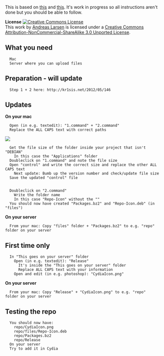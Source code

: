 This is based on [this](http://www.reddit.com/r/jailbreak/comments/1fi3wr/want_to_make_your_own_cydia_repo_i/) and [this](http://kr1sis.net/2012/05/146). It's work in progress so all instructions aren't done but you should be able to follow.

**License**
<a rel="license" href="http://creativecommons.org/licenses/by-nc-sa/3.0/"><img alt="Creative Commons License" style="border-width:0" src="http://i.creativecommons.org/l/by-nc-sa/3.0/88x31.png" /></a><br />This work by <a xmlns:cc="http://creativecommons.org/ns#" href="http://andreaslarsen.dk" property="cc:attributionName" rel="cc:attributionURL">Andreas Larsen</a> is licensed under a <a rel="license" href="http://creativecommons.org/licenses/by-nc-sa/3.0/">Creative Commons Attribution-NonCommercial-ShareAlike 3.0 Unported License</a>.

What you need
---

      Mac
      Server where you can upload files

Preparation - will update
---

      Step 1 + 2 here: http://kr1sis.net/2012/05/146

Updates
---

**On your mac**

      Open (in e.g. textedit): "1.command" + "2.command"
      Replace the ALL CAPS text with correct paths
      
<img src="http://d.pr/i/pdSB+" />

      Get the file size of the folder inside your project that isn't "DEBIAN"
        In this case the "Applications" folder
      Doubleclick on "1.command" and note the file size
      Open "control" and write the correct size and replace the other ALL CAPS text
        Next update: Bumb up the version number and check/update file size
      Save the updated "control" file


      Doubleclick on "2.command"
        Write the folder name
        In this case "Repo-Icon" without the ""
      You should now have created "Packages.bz2" and "Repo-Icon.deb" (in "files")
            
**On your server**

      From your mac: Copy "files" folder + "Packages.bz2" to e.g. "repo" folder on your server


First time only
---

      In "This goes on your server" folder
        Open (in e.g. textedit): "Release"
          It's inside the "This goes on your server" folder
          Replace ALL CAPS text with your information
        Open and edit (in e.g. photoshop): "CydiaIcon.png"

**On your server**

      From your mac: Copy "Release" + "CydiaIcon.png" to e.g. "repo" folder on your server


Testing the repo
---

      You should now have:
        repo/CydiaIcon.png
        repo/files/Repo-Icon.deb
        repo/Packages.bz2
        repo/Release
      On your server
      Try to add it in Cydia
